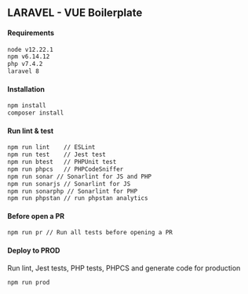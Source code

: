 ## LARAVEL - VUE Boilerplate

#### Requirements
```bash
node v12.22.1
npm v6.14.12
php v7.4.2
laravel 8
```

#### Installation
```bash
npm install
composer install
```

#### Run lint & test
```bash
npm run lint    // ESLint
npm run test    // Jest test
npm run btest   // PHPUnit test
npm run phpcs   // PHPCodeSniffer
npm run sonar // Sonarlint for JS and PHP
npm run sonarjs // Sonarlint for JS
npm run sonarphp // Sonarlint for PHP
npm run phpstan // run phpstan analytics 
```

#### Before open a PR
```bash
npm run pr // Run all tests before opening a PR
```

#### Deploy to PROD
Run lint, Jest tests, PHP tests, PHPCS and generate code for production
```bash
npm run prod
```
